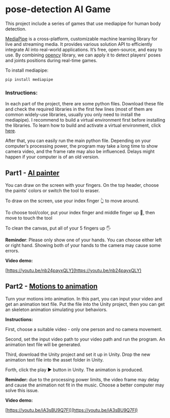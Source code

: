 # pose-detection AI Game

This project include a series of games that use mediapipe for human body detection.

[MediaPipe](https://google.github.io/mediapipe/) is a  cross-platform, customizable machine learning library for live and streaming media. It provides various solution API to efficiently  integrate AI into real-world applications. It’s free, open-source, and easy to use. By combining [opencv](https://github.com/opencv/opencv) library, we can apply it to detect players’ poses and joints positions during real-time games. 

To install mediapipe:

```bash
pip install mediapipe
```

### **Instructions:**

In each part of the project, there are some python files. Download these file and check the required libraries in the first few lines (most of them are common widely-use libraries, usually you only need to install the mediapipe). I recommend to build a virtual environment first before installing the libraries. To learn how to build and activate a virtual environment, click [here](https://docs.python.org/3/tutorial/venv.html).

After that, you can easily run the main python file. Depending on your computer’s processing power, the program may take a long time to show camera video, and the frame rate may also be influenced. Delays might happen if your computer is of an old version.

## Part1 - [AI painter](https://github.com/SUcy6/mediapipe-game/tree/main/painter)

You can draw on the screen with your fingers. On the top header, choose the paints’ colors or switch the tool to eraser. 

To draw on the screen, use your index finger 👆 to move around.

To choose tool/color, put your index finger and middle finger up 🤞, then move to touch the tool

To clean the canvas, put all of your 5 fingers up 🖐️

**Reminder**: Please only show one of your hands. You can choose either left or right hand. Showing both of your hands to the camera may cause some errors. 

**Video demo:**

[https://youtu.be/nb24payxQLY](https://youtu.be/nb24payxQLY)

## Part2 - [Motions to animation](https://github.com/SUcy6/mediapipe-game/tree/main/motion-animation)

Turn your motions into animation. In this part, you can input your video and get an animation text file. Put the file into the Unity project, then you can get an skeleton animation simulating your behaviors.

**Instructions:** 

First, choose a suitable video - only one person and no camera movement.

Second, set the input video path to your video path and run the program. An animation text file will be generated.

Third, download the Unity project and set it up in Unity. Drop the new animation text file into the asset folder in Unity. 

Forth, click the play ▶️ button in Unity. The animation is produced.

**Reminder:** due to the processing power limits, the video frame may delay and cause the animation not fit in the music. Choose a better computer may solve this issue.

**Video demo:**

[https://youtu.be/iA3sBU9Q7FI](https://youtu.be/iA3sBU9Q7FI)